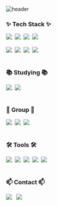 <!--타이틀 부분-->
![header](https://capsule-render.vercel.app/api?type=Waving&color=FCB6D0&height=300&section=header&text=YEJI&fontSize=90)

<!--내용 부분-->
<h3>✨ Tech Stack ✨</h3>
<div>
  <img src="https://img.shields.io/badge/Java-007396.svg?&style=for-the-badge&logo=Java&logoColor=white" />&nbsp
  <img src="https://img.shields.io/badge/Spring-6DB33F?style=for-the-badge&logo=spring&logoColor=white" />&nbsp
  <img src="https://img.shields.io/badge/MySQL-00000F?style=for-the-badge&logo=mysql&logoColor=white" />&nbsp
  <img src="https://img.shields.io/badge/Gradle-02303A.svg?style=for-the-badge&logo=Gradle&logoColor=white" />&nbsp
</div>

<br>

<div>
  <img src="https://img.shields.io/badge/javascript-F7DF1E.svg?style=for-the-badge&logo=javascript&logoColor=20232a" />&nbsp
  <img src="https://img.shields.io/badge/html5-E34F26.svg?style=for-the-badge&logo=html5&logoColor=white" />&nbsp
  <img src="https://img.shields.io/badge/css3-1572B6.svg?style=for-the-badge&logo=css3&logoColor=white" />&nbsp
  <img src="https://img.shields.io/badge/Vue.js-35495E?style=for-the-badge&logo=vue.js&logoColor=4FC08D" />&nbsp
</div>

<br>

<h3>📚 Studying 📚</h3>
<div>
  <img src="https://img.shields.io/badge/Python-3776AB?style=for-the-badge&logo=python&logoColor=white" />&nbsp
  <img src="https://img.shields.io/badge/Django-092E20?style=for-the-badge&logo=django&logoColor=white" />&nbsp
</div>

<br>

<h3>🤜 Group 🤛</h3>
<div>
  <img src="https://img.shields.io/badge/Slack-4A154B?style=for-the-badge&logo=slack&logoColor=white" />&nbsp
  <img src="https://img.shields.io/badge/Discord-7289DA?style=for-the-badge&logo=discord&logoColor=white" />&nbsp
  <img src="https://img.shields.io/badge/Mattermost-0058CC?style=for-the-badge&logo=Mattermost&logoColor=white" />&nbsp
</div>

<br>

<h3>🛠 Tools 🛠</h3>
<div>
  <img src="https://img.shields.io/badge/git-F05033.svg?style=for-the-badge&logo=git&logoColor=white" />&nbsp
  <img src="https://img.shields.io/badge/github-181717.svg?style=for-the-badge&logo=github&logoColor=white" />&nbsp
  <img src="https://img.shields.io/badge/Notion-F3F3F3.svg?style=for-the-badge&logo=notion&logoColor=black" />&nbsp
  <img src="https://img.shields.io/badge/figma-F24E1E.svg?style=for-the-badge&logo=figma&logoColor=white" />&nbsp
  <img src="https://img.shields.io/badge/Postman-FF6C37?style=for-the-badge&logo=postman&logoColor=white" />&nbsp
</div>

<br>

<h3>📫 Contact 📫</h3>
<div>
  <a href="https://iamwhite.tistory.com/"><img src="https://img.shields.io/badge/TISTORY-black?style=for-the-badge&logo=Tistory&logoColor=white" /></a> &nbsp <a href="mailto:jonghtyj@gmail.com"><img src="https://img.shields.io/badge/jonghtyj@gmail.com-D14836?style=for-the-badge&logo=gmail&logoColor=white" /></a>
</div>

<br>

<!-- ![YJ9985's GitHub stats](https://github-readme-stats.vercel.app/api?username=YJ9985%&show_icons=true&theme=radical) -->
